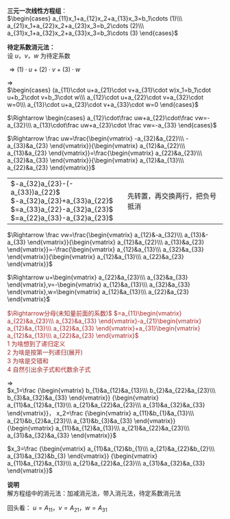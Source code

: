 **三元一次线性方程组**：  
$\begin{cases}  
a_{11}x_1+a_{12}x_2+a_{13}x_3=b_1\cdots (1)\\\  
a_{21}x_1+a_{22}x_2+a_{23}x_3=b_2\cdots (2)\\\  
a_{31}x_1+a_{32}x_2+a_{33}x_3=b_3\cdots (3)  
\end{cases}$  
  
**待定系数消元法：**  
设 $u，v，w$ 为待定系数  
  
$\Rightarrow (1)\cdot u+(2)\cdot v+(3)\cdot w$  
  
$\Rightarrow$  
$\begin{cases}  
(a_{11}\cdot u+a_{21}\cdot v+a_{31}\cdot w)x_1=b_1\cdot u+b_2\cdot v+b_3\cdot w\\\  
a_{12}\cdot u+a_{22}\cdot v+a_{32}\cdot w=0\\\  
a_{13}\cdot u+a_{23}\cdot v+a_{33}\cdot w=0  
\end{cases}$  
  
$\Rightarrow  
\begin{cases}  
a_{12}\cdot\frac uw+a_{22}\cdot\frac vw=-a_{32}\\\  
a_{13}\cdot\frac uw+a_{23}\cdot \frac vw=-a_{33}  
\end{cases}$  
  
$\Rightarrow \frac uw=\frac{\begin{vmatrix}  
-a_{32}&a_{22}\\\  
-a_{33}&a_{23}  
\end{vmatrix}}{\begin{vmatrix}  
a_{12}&a_{22}\\\  
a_{13}&a_{23}  
\end{vmatrix}}=\frac{\begin{vmatrix}  
a_{22}&a_{23}\\\  
a_{32}&a_{33}  
\end{vmatrix}}{\begin{vmatrix}  
a_{12}&a_{13}\\\  
a_{22}&a_{23}  
\end{vmatrix}}$  
<table>  
<tr>  
<td>  
<div> $-a_{32}a_{23}-(-a_{33})a_{22}$ </div>  
<div> $-a_{32}a_{23}+a_{33}a_{22}$ </div>  
<div> $=a_{33}a_{22}-a_{32}a_{23}$ </div>  
<div> $=a_{22}a_{33}-a_{32}a_{23}$ </div>  
</td>  
<td>先转置，再交换两行，把负号抵消</td>  
</tr>  
</table>  
  
$\Rightarrow \frac vw=\frac{\begin{vmatrix}  
a_{12}&-a_{32}\\\  
a_{13}&-a_{33}  
\end{vmatrix}}{\begin{vmatrix}  
a_{12}&a_{22}\\\  
a_{13}&a_{23}  
\end{vmatrix}}=-\frac{\begin{vmatrix}  
a_{12}&a_{13}\\\  
a_{32}&a_{33}  
\end{vmatrix}}{\begin{vmatrix}  
a_{12}&a_{13}\\\  
a_{22}&a_{23}  
\end{vmatrix}}$  
  
$\Rightarrow u=\begin{vmatrix}  
a_{22}&a_{23}\\\  
a_{32}&a_{33}  
\end{vmatrix},v=-\begin{vmatrix}  
a_{12}&a_{13}\\\  
a_{32}&a_{33}  
\end{vmatrix},w=\begin{vmatrix}  
a_{12}&a_{13}\\\  
a_{22}&a_{23}  
\end{vmatrix}$  
  
<font color=brown>  
$\Rightarrow分母(未知量前面的系数)$  
$=a_{11}\begin{vmatrix}  
a_{22}&a_{23}\\\  
a_{32}&a_{33}  
\end{vmatrix}-a_{21}\begin{vmatrix}  
a_{12}&a_{13}\\\  
a_{32}&a_{33}  
\end{vmatrix}+a_{31}\begin{vmatrix}  
a_{12}&a_{13}\\\  
a_{22}&a_{23}  
\end{vmatrix}$  
<div>1 为啥想到了递归定义</div>  
<div>2 为啥是按第一列递归(展开)</div>  
<div>3 为啥是交错和</div>  
<div>4 自然引出余子式和代数余子式</div>  
</font>  
  
$\Rightarrow$  
$x_1=\frac  
{\begin{vmatrix}  
b_{1}&a_{12}&a_{13}\\\  
b_{2}&a_{22}&a_{23}\\\  
b_{3}&a_{32}&a_{33}  
\end{vmatrix}}  
{\begin{vmatrix}  
a_{11}&a_{12}&a_{13}\\\  
a_{21}&a_{22}&a_{23}\\\  
a_{31}&a_{32}&a_{33}  
\end{vmatrix}}，  
x_2=\frac  
{\begin{vmatrix}  
a_{11}&b_{1}&a_{13}\\\  
a_{21}&b_{2}&a_{23}\\\  
a_{31}&b_{3}&a_{33}  
\end{vmatrix}}  
{\begin{vmatrix}  
a_{11}&a_{12}&a_{13}\\\  
a_{21}&a_{22}&a_{23}\\\  
a_{31}&a_{32}&a_{33}  
\end{vmatrix}}$  
  
$x_3=\frac  
{\begin{vmatrix}  
a_{11}&a_{12}&b_{1}\\\  
a_{21}&a_{22}&b_{2}\\\  
a_{31}&a_{32}&b_{3}  
\end{vmatrix}}  
{\begin{vmatrix}  
a_{11}&a_{12}&a_{13}\\\  
a_{21}&a_{22}&a_{23}\\\  
a_{31}&a_{32}&a_{33}  
\end{vmatrix}}$  
  
**说明**  
解方程组中的消元法：加减消元法，带入消元法，待定系数消元法  
  
回头看： $u=A_{11}，v=A_{21}，w=A_{31}$  
